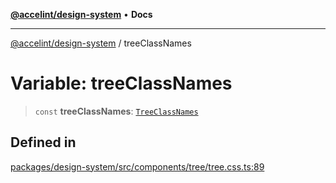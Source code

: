 [**@accelint/design-system**](../README.md) • **Docs**

***

[@accelint/design-system](../README.md) / treeClassNames

# Variable: treeClassNames

> `const` **treeClassNames**: [`TreeClassNames`](../type-aliases/TreeClassNames.md)

## Defined in

[packages/design-system/src/components/tree/tree.css.ts:89](https://github.com/gohypergiant/standard-toolkit/blob/258694cea8ed8bbd956b3cf5da47c2c9debcf127/packages/design-system/src/components/tree/tree.css.ts#L89)
